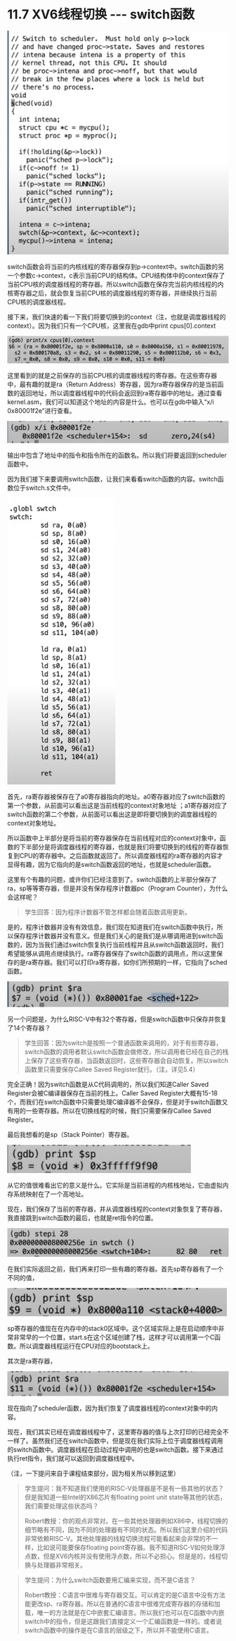 # 11.7 XV6线程切换 --- switch函数

![](../.gitbook/assets/image%20%28551%29.png)

switch函数会将当前的内核线程的寄存器保存到p-&gt;context中。switch函数的另一个参数c-&gt;context，c表示当前CPU的结构体。CPU结构体中的context保存了当前CPU核的调度器线程的寄存器。所以switch函数在保存完当前内核线程的内核寄存器之后，就会恢复当前CPU核的调度器线程的寄存器，并继续执行当前CPU核的调度器线程。

接下来，我们快速的看一下我们将要切换到的context（注，也就是调度器线程的context）。因为我们只有一个CPU核，这里我在gdb中print cpus\[0\].context

![](../.gitbook/assets/image%20%28509%29.png)

这里看到的就是之前保存的当前CPU核的调度器线程的寄存器。在这些寄存器中，最有趣的就是ra（Return Address）寄存器，因为ra寄存器保存的是当前函数的返回地址，所以调度器线程中的代码会返回到ra寄存器中的地址。通过查看kernel.asm，我们可以知道这个地址的内容是什么。也可以在gdb中输入“x/i 0x80001f2e”进行查看。

![](../.gitbook/assets/image%20%28523%29.png)

输出中包含了地址中的指令和指令所在的函数名。所以我们将要返回到scheduler函数中。

因为我们接下来要调用switch函数，让我们来看看switch函数的内容。switch函数位于switch.s文件中。

![](../.gitbook/assets/image%20%28548%29.png)

首先，ra寄存器被保存在了a0寄存器指向的地址。a0寄存器对应了switch函数的第一个参数，从前面可以看出这是当前线程的context对象地址 ；a1寄存器对应了switch函数的第二个参数，从前面可以看出这是即将要切换到的调度器线程的context对象地址。

所以函数中上半部分是将当前的寄存器保存在当前线程对应的context对象中，函数的下半部分是将调度器线程的寄存器，也就是我们将要切换到的线程的寄存器恢复到CPU的寄存器中。之后函数就返回了。所以调度器线程的ra寄存器的内容才显得有趣，因为它指向的是switch函数返回的地址，也就是scheduler函数。

这里有个有趣的问题，或许你们已经注意到了。switch函数的上半部分保存了ra，sp等等寄存器，但是并没有保存程序计数器pc（Program Counter），为什么会这样呢？

> 学生回答：因为程序计数器不管怎样都会随着函数调用更新。

是的，程序计数器并没有有效信息，我们现在知道我们在switch函数中执行，所以保存程序计数器并没有意义。但是我们关心的是我们是从哪调用进到switch函数的，因为当我们通过switch恢复执行当前线程并且从switch函数返回时，我们希望能够从调用点继续执行。ra寄存器保存了switch函数的调用点，所以这里保存的是ra寄存器。我们可以打印ra寄存器，如你们所预期的一样，它指向了sched函数。

![](../.gitbook/assets/image%20%28507%29.png)

另一个问题是，为什么RISC-V中有32个寄存器，但是switch函数中只保存并恢复了14个寄存器？

> 学生回答：因为switch是按照一个普通函数来调用的，对于有些寄存器，switch函数的调用者默认switch函数会做修改，所以调用者已经在自己的栈上保存了这些寄存器，当函数返回时，这些寄存器会自动恢复。所以switch函数里只需要保存Callee Saved Register就行。（注，详见5.4）

完全正确！因为switch函数是从C代码调用的，所以我们知道Caller Saved Register会被C编译器保存在当前的栈上。Caller Saved Register大概有15-18个，而我们在switch函数中只需要处理C编译器不会保存，但是对于switch函数又有用的一些寄存器。所以在切换线程的时候，我们只需要保存Callee Saved Register。

最后我想看的是sp（Stack Pointer）寄存器。

![](../.gitbook/assets/image%20%28462%29.png)

从它的值很难看出它的意义是什么。它实际是当前进程的内核栈地址，它由虚拟内存系统映射在了一个高地址。

现在，我们保存了当前的寄存器，并从调度器线程的context对象恢复了寄存器，我直接跳到switch函数的最后，也就是ret指令的位置。

![](../.gitbook/assets/image%20%28493%29.png)

在我们实际返回之前，我们再来打印一些有趣的寄存器。首先sp寄存器有了一个不同的值，

![](../.gitbook/assets/image%20%28455%29.png)

sp寄存器的值现在在内存中的stack0区域中。这个区域实际上是在启动顺序中非常非常早的一个位置，start.s在这个区域创建了栈，这样才可以调用第一个C函数。所以调度器线程运行在CPU对应的bootstack上。

其次是ra寄存器，

![](../.gitbook/assets/image%20%28469%29.png)

现在指向了scheduler函数，因为我们恢复了调度器线程的context对象中的内容。

现在，我们其实已经在调度器线程中了，这里寄存器的值与上次打印的已经完全不一样了。虽然我们还在switch函数中，但是现在我们实际上位于调度器线程调用的switch函数中。调度器线程在启动过程中调用的也是switch函数。接下来通过执行ret指令，我们就可以返回到调度器线程中。

（注，一下提问来自于课程结束部分，因为相关所以移到这里）

> 学生提问：我不知道我们使用的RISC-V处理器是不是有一些其他的状态？但是我知道一些Intel的X86芯片有floating point unit state等其他的状态，我们需要处理这些状态吗？
>
> Robert教授：你的观点非常对。在一些其他处理器例如X86中，线程切换的细节略有不同，因为不同的处理器有不同的状态。所以我们这里介绍的代码非常依赖RISC-V。其他处理器的线程切换流程可能看起来会非常的不一样，比如说可能要保存floating point寄存器。我不知道RISC-V如何处理浮点数，但是XV6内核并没有使用浮点数，所以不必担心。但是是的，线程切换与处理器非常相关。

> 学生提问：为什么switch函数要用汇编来实现，而不是C语言？
>
> Robert教授：C语言中很难与寄存器交互。可以肯定的是C语言中没有方法能更改sp、ra寄存器。所以在普通的C语言中很难完成寄存器的存储和加载，唯一的方法就是在C中嵌套汇编语言。所以我们也可以在C函数中内嵌switch中的指令，但是这跟我们直接定义一个汇编函数是一样的。或者说switch函数中的操作是在C语言的层级之下，所以并不能使用C语言。

